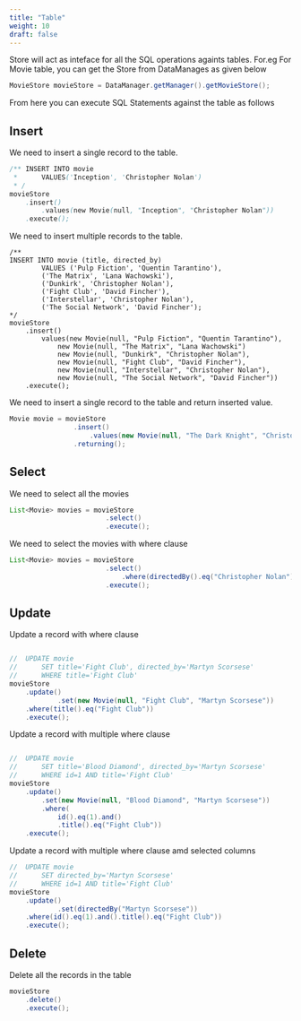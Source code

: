 ```yaml
---
title: "Table"
weight: 10
draft: false
---
```


Store will act as inteface for all the SQL operations againts tables. For.eg For Movie table, you can get the Store from DataManages as given below

```java
MovieStore movieStore = DataManager.getManager().getMovieStore();
```

From here you can execute SQL Statements against the table as follows

## Insert

We need to insert a single record to the table.

```java
/** INSERT INTO movie 
 *      VALUES('Inception', 'Christopher Nolan')
 * /
movieStore
    .insert()
        .values(new Movie(null, "Inception", "Christopher Nolan"))
    .execute();
```

We need to insert multiple records to the table.

```
/**
INSERT INTO movie (title, directed_by)
        VALUES ('Pulp Fiction', 'Quentin Tarantino'),
        ('The Matrix', 'Lana Wachowski'),
        ('Dunkirk', 'Christopher Nolan'),
        ('Fight Club', 'David Fincher'),
        ('Interstellar', 'Christopher Nolan'),
        ('The Social Network', 'David Fincher');
*/
movieStore
    .insert()
        values(new Movie(null, "Pulp Fiction", "Quentin Tarantino"),
            new Movie(null, "The Matrix", "Lana Wachowski")
            new Movie(null, "Dunkirk", "Christopher Nolan"),
            new Movie(null, "Fight Club", "David Fincher"),
            new Movie(null, "Interstellar", "Christopher Nolan"),
            new Movie(null, "The Social Network", "David Fincher"))
    .execute();
```

We need to insert a single record to the table and return inserted value.

```java
Movie movie = movieStore
                .insert()
                    .values(new Movie(null, "The Dark Knight", "Christopher Nolan"))
                .returning();
```

## Select

We need to select all the movies

```java
List<Movie> movies = movieStore
                        .select()
                        .execute();
```

We need to select the movies with where clause

```java
List<Movie> movies = movieStore
                        .select()
                            .where(directedBy().eq("Christopher Nolan"))
                        .execute();
```

## Update

Update a record with where clause

```java

//  UPDATE movie 
//      SET title='Fight Club', directed_by='Martyn Scorsese' 
//      WHERE title='Fight Club'
movieStore
    .update()
            .set(new Movie(null, "Fight Club", "Martyn Scorsese"))
    .where(title().eq("Fight Club"))
    .execute();
```

Update a record with multiple where clause

```java

//  UPDATE movie 
//      SET title='Blood Diamond', directed_by='Martyn Scorsese' 
//      WHERE id=1 AND title='Fight Club'
movieStore
    .update()
        .set(new Movie(null, "Blood Diamond", "Martyn Scorsese"))
        .where(
            id().eq(1).and()
            .title().eq("Fight Club"))
    .execute();
```

Update a record with multiple where clause amd selected columns

```java
//  UPDATE movie 
//      SET directed_by='Martyn Scorsese' 
//      WHERE id=1 AND title='Fight Club'
movieStore
    .update()
            .set(directedBy("Martyn Scorsese"))
    .where(id().eq(1).and().title().eq("Fight Club"))
    .execute();
```


## Delete

Delete all the records in the table

```java
movieStore
    .delete()
    .execute();
```


